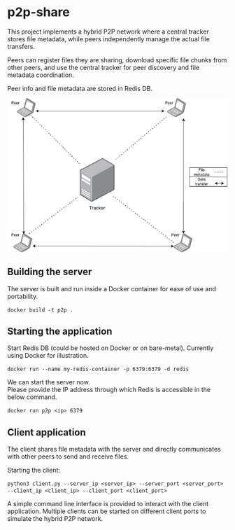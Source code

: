 # p2p-share

This project implements a hybrid P2P network where a central tracker stores file metadata, while peers independently manage the actual file transfers.

Peers can register files they are sharing, download specific file chunks from other peers, and use the central tracker for peer discovery and file metadata coordination.

Peer info and file metadata are stored in Redis DB.

![Hybrid P2P Architecture](assets/hybrid_p2p_architecture.jpg)

## Building the server

The server is built and run inside a Docker container for ease of use and portability.

```
docker build -t p2p .
```

## Starting the application

Start Redis DB (could be hosted on Docker or on bare-metal).
Currently using Docker for illustration.

```
docker run --name my-redis-container -p 6379:6379 -d redis
```

We can start the server now.<br>
Please provide the IP address through which Redis is accessible in the below command.
```
docker run p2p <ip> 6379
```

## Client application

The client shares file metadata with the server and directly communicates with other peers to send and receive files.

Starting the client:
```
python3 client.py --server_ip <server_ip> --server_port <server_port> --client_ip <client_ip> --client_port <client_port>
```

A simple command line interface is provided to interact with the client application.
Multiple clients can be started on different client ports to simulate the hybrid P2P network.